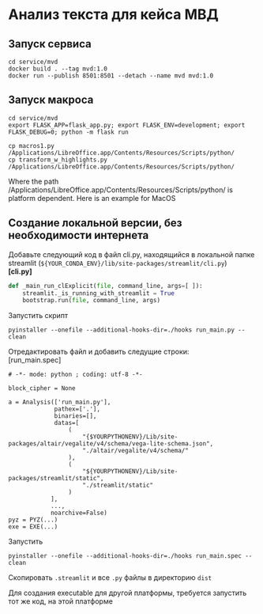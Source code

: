 # Анализ текста для кейса МВД
## Запуск сервиса
```
cd service/mvd
docker build . --tag mvd:1.0 
docker run --publish 8501:8501 --detach --name mvd mvd:1.0
```
## Запуск макроса
```
cd service/mvd
export FLASK_APP=flask_app.py; export FLASK_ENV=development; export FLASK_DEBUG=0; python -m flask run

cp macros1.py /Applications/LibreOffice.app/Contents/Resources/Scripts/python/
cp transform_w_highlights.py /Applications/LibreOffice.app/Contents/Resources/Scripts/python/
```
Where the path /Applications/LibreOffice.app/Contents/Resources/Scripts/python/ is platform dependent. Here is an example for MacOS

## Создание локальной версии, без необходимости интернета
Добавьте следующий код в файл cli.py, находящийся в локальной папке streamlit (`${YOUR_CONDA_ENV}/lib/site-packages/streamlit/cli.py`)  
**[cli.py]**
```python
def _main_run_clExplicit(file, command_line, args=[ ]):
    streamlit._is_running_with_streamlit = True
    bootstrap.run(file, command_line, args)
```
Запустить скрипт 
```
pyinstaller --onefile --additional-hooks-dir=./hooks run_main.py --clean
```
Отредактировать файл и добавить следущие строки:  
[run_main.spec]
```
# -*- mode: python ; coding: utf-8 -*-

block_cipher = None

a = Analysis(['run_main.py'],
             pathex=['.'],
             binaries=[],
             datas=[
                 (
                     "{$YOURPYTHONENV}/Lib/site-packages/altair/vegalite/v4/schema/vega-lite-schema.json",
                     "./altair/vegalite/v4/schema/"
                 ),
                 (
                     "${YOURPYTHONENV}/Lib/site-packages/streamlit/static",
                     "./streamlit/static"
                 )
            ],
            ...,
            noarchive=False)
pyz = PYZ(...)
exe = EXE(...)
```
Запустить
```
pyinstaller --onefile --additional-hooks-dir=./hooks run_main.spec --clean
```
Скопировать `.streamlit` и все `.py` файлы в директорию `dist` 
 
Для создания executable для другой платформы, требуется запустить тот же код, на этой платформе


